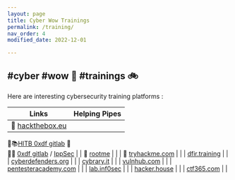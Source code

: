 ```yaml
---
layout: page
title: Cyber Wow Trainings
permalink: /training/
nav_order: 4
modified_date: 2022-12-01

---
```


## #cyber #wow 👀 #trainings 🚲

Here are interesting cybersecurity training platforms :

| **Links** | **Helping Pipes** |
|---------------|---------------|
| 🧰 [hackthebox.eu](https://hackthebox.eu/) | 
🧰📚[HITB 0xdf gitlab](https://0xdf.gitlab.io/) 🥇 <br/> 
🧰🔴 [0xdf gitlab](https://www.youtube.com/@0xdf/videos) / [IppSec](https://www.youtube.com/channel/UCa6eh7gCkpPo5XXUDfygQQA) |
| 🧰 [rootme](https://hackthebox.eu/) |  |
| 🧰 [tryhackme.com](https://tryhackme.com) | |
| [dfir.training](https://www.dfir.training/training) |  | 
| [cyberdefenders.org](https://cyberdefenders.org/) |  |
| [cybrary.it](https://www.cybrary.it/) |  |
| [vulnhub.com](https://www.vulnhub.com) |  |
| [pentesteracademy.com](https://www.pentesteracademy.com/activedirectorylab) |  |
| [lab.inf0sec](https://lab.inf0sec.) |  |
| [hacker.house](https://hacker.house/training/) |  |
| [ctf365.com](https://ctf365.com/) |  |